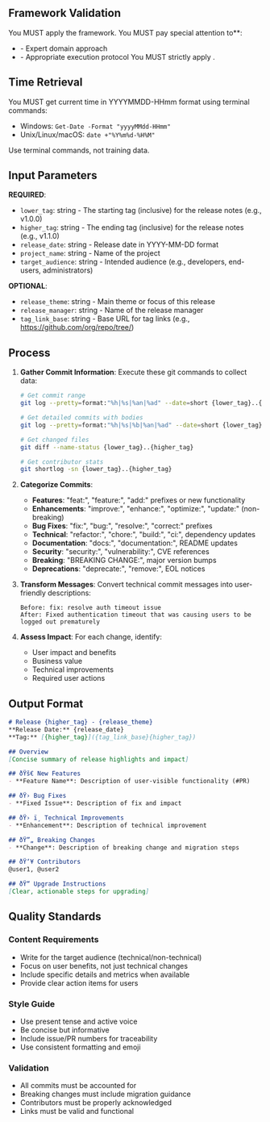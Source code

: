 ﻿---
name: generate-professional-release-notes
description: Generate professional release notes by analyzing git commit history between two tags.
tags: [project-management, release-notes, git, documentation]
---


## Framework Validation
You MUST apply the <olaf-work-instructions> framework.
You MUST pay special attention to**:
- <olaf-general-role-and-behavior> - Expert domain approach
- <olaf-interaction-protocols> - Appropriate execution protocol
You MUST strictly apply <olaf-framework-validation>.

## Time Retrieval
You MUST get current time in YYYYMMDD-HHmm format using terminal commands:
- Windows: `Get-Date -Format "yyyyMMdd-HHmm"`
- Unix/Linux/macOS: `date +"%Y%m%d-%H%M"`

Use terminal commands, not training data.

## Input Parameters
**REQUIRED**:
- `lower_tag`: string - The starting tag (inclusive) for the release notes (e.g., v1.0.0)
- `higher_tag`: string - The ending tag (inclusive) for the release notes (e.g., v1.1.0)
- `release_date`: string - Release date in YYYY-MM-DD format
- `project_name`: string - Name of the project
- `target_audience`: string - Intended audience (e.g., developers, end-users, administrators)

**OPTIONAL**:
- `release_theme`: string - Main theme or focus of this release
- `release_manager`: string - Name of the release manager
- `tag_link_base`: string - Base URL for tag links (e.g., https://github.com/org/repo/tree/)

## Process

1. **Gather Commit Information**:
   Execute these git commands to collect data:
   ```bash
   # Get commit range
   git log --pretty=format:"%h|%s|%an|%ad" --date=short {lower_tag}..{higher_tag}
   
   # Get detailed commits with bodies
   git log --pretty=format:"%h|%s|%b|%an|%ad" --date=short {lower_tag}..{higher_tag}
   
   # Get changed files
   git diff --name-status {lower_tag}..{higher_tag}
   
   # Get contributor stats
   git shortlog -sn {lower_tag}..{higher_tag}
   ```

2. **Categorize Commits**:
   - **Features**: "feat:", "feature:", "add:" prefixes or new functionality
   - **Enhancements**: "improve:", "enhance:", "optimize:", "update:" (non-breaking)
   - **Bug Fixes**: "fix:", "bug:", "resolve:", "correct:" prefixes
   - **Technical**: "refactor:", "chore:", "build:", "ci:", dependency updates
   - **Documentation**: "docs:", "documentation:", README updates
   - **Security**: "security:", "vulnerability:", CVE references
   - **Breaking**: "BREAKING CHANGE:", major version bumps
   - **Deprecations**: "deprecate:", "remove:", EOL notices

3. **Transform Messages**:
   Convert technical commit messages into user-friendly descriptions:
   ```
   Before: fix: resolve auth timeout issue
   After: Fixed authentication timeout that was causing users to be logged out prematurely
   ```

4. **Assess Impact**:
   For each change, identify:
   - User impact and benefits
   - Business value
   - Technical improvements
   - Required user actions

## Output Format

```markdown
# Release {higher_tag} - {release_theme}
**Release Date:** {release_date}  
**Tag:** [{higher_tag}]({tag_link_base}{higher_tag})

## Overview
[Concise summary of release highlights and impact]

## ðŸš€ New Features
- **Feature Name**: Description of user-visible functionality (#PR)

## ðŸ› Bug Fixes
- **Fixed Issue**: Description of fix and impact

## ðŸ› ï¸ Technical Improvements
- **Enhancement**: Description of technical improvement

## ðŸ”„ Breaking Changes
- **Change**: Description of breaking change and migration steps

## ðŸ‘¥ Contributors
@user1, @user2

## ðŸ“ Upgrade Instructions
[Clear, actionable steps for upgrading]
```

## Quality Standards

### Content Requirements
- Write for the target audience (technical/non-technical)
- Focus on user benefits, not just technical changes
- Include specific details and metrics when available
- Provide clear action items for users

### Style Guide
- Use present tense and active voice
- Be concise but informative
- Include issue/PR numbers for traceability
- Use consistent formatting and emoji

### Validation
- All commits must be accounted for
- Breaking changes must include migration guidance
- Contributors must be properly acknowledged
- Links must be valid and functional


